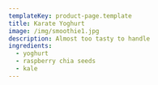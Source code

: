 ```yaml
---
templateKey: product-page.template
title: Karate Yoghurt
image: /img/smoothie1.jpg
description: Almost too tasty to handle
ingredients:
  - yoghurt
  - raspberry chia seeds
  - kale
---
```


